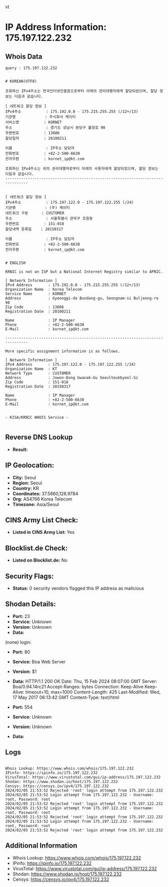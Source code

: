 vt
# IP Address Information: 175.197.122.232

## Whois Data
```
query : 175.197.122.232


# KOREAN(UTF8)

조회하신 IPv4주소는 한국인터넷진흥원으로부터 아래의 관리대행자에게 할당되었으며, 할당 정보는 다음과 같습니다.

[ 네트워크 할당 정보 ]
IPv4주소           : 175.192.0.0 - 175.215.255.255 (/12+/13)
기관명             : 주식회사 케이티
서비스명           : KORNET
주소               : 경기도 성남시 분당구 불정로 90
우편번호           : 13606
할당일자           : 20100211

이름               : IP주소 담당자
전화번호           : +82-2-500-6630
전자우편           : kornet_ip@kt.com

조회하신 IPv4주소는 위의 관리대행자로부터 아래의 사용자에게 할당되었으며, 할당 정보는 다음과 같습니다.
--------------------------------------------------------------------------------


[ 네트워크 할당 정보 ]
IPv4주소           : 175.197.122.0 - 175.197.122.255 (/24)
기관명             : (주) 케이티
네트워크 구분      : CUSTOMER
주소               : 서울특별시 관악구 조원동
우편번호           : 151-018
할당내역 등록일    : 20150317

이름               : IP주소 담당자
전화번호           : +82-2-500-6630
전자우편           : kornet_ip@kt.com


# ENGLISH

KRNIC is not an ISP but a National Internet Registry similar to APNIC.

[ Network Information ]
IPv4 Address       : 175.192.0.0 - 175.215.255.255 (/12+/13)
Organization Name  : Korea Telecom
Service Name       : KORNET
Address            : Gyeonggi-do Bundang-gu, Seongnam-si Buljeong-ro 90
Zip Code           : 13606
Registration Date  : 20100211

Name               : IP Manager
Phone              : +82-2-500-6630
E-Mail             : kornet_ip@kt.com

--------------------------------------------------------------------------------

More specific assignment information is as follows.

[ Network Information ]
IPv4 Address       : 175.197.122.0 - 175.197.122.255 (/24)
Organization Name  : KT
Network Type       : CUSTOMER
Address            : Jowon-Dong Gwanak-Gu Seoulteukbyeol-Si
Zip Code           : 151-018
Registration Date  : 20150317

Name               : IP Manager
Phone              : +82-2-500-6630
E-Mail             : kornet_ip@kt.com


- KISA/KRNIC WHOIS Service -


```
## Reverse DNS Lookup
- **Result:** 

## IP Geolocation:
- **City:** Seoul
- **Region:** Seoul
- **Country:** KR
- **Coordinates:** 37.5660,126.9784
- **Org:** AS4766 Korea Telecom
- **Timezone:** Asia/Seoul

## CINS Army List Check:
- **Listed in CINS Army List:** 
Yes

## Blocklist.de Check:
- **Listed on Blocklist.de:** 
No

## Security Flags:
- **Status:** 0 security vendors flagged this IP address as malicious

## Shodan Details:
- **Port:** 23
- **Service:** Unknown
- **Version:** Unknown
- **Data:** 
(none) login: 

- **Port:** 80
- **Service:** Boa Web Server
- **Version:** $1
- **Data:** HTTP/1.1 200 OK
Date: Thu, 15 Feb 2024 08:07:00 GMT
Server: Boa/0.94.14rc21
Accept-Ranges: bytes
Connection: Keep-Alive
Keep-Alive: timeout=10, max=1000
Content-Length: 425
Last-Modified: Wed, 17 May 2017 06:13:42 GMT
Content-Type: text/html



- **Port:** 554
- **Service:** Unknown
- **Version:** Unknown
- **Data:** 

## Logs
```

Whois Lookup: https://www.whois.com/whois/175.197.122.232
IPinfo: https://ipinfo.io/175.197.122.232
VirusTotal: https://www.virustotal.com/gui/ip-address/175.197.122.232
Shodan: https://www.shodan.io/host/175.197.122.232
Censys: https://censys.io/ipv4/175.197.122.232
2024/02/05 21:53:52 Rejected 'root' login attempt from 175.197.122.232
2024/02/05 21:53:52 Login attempt from 175.197.122.232 - Username: root, Password: root
2024/02/05 21:53:52 Rejected 'root' login attempt from 175.197.122.232
2024/02/05 21:53:52 Login attempt from 175.197.122.232 - Username: root, Password: root
2024/02/05 21:53:52 Rejected 'root' login attempt from 175.197.122.232
2024/02/05 21:53:52 Login attempt from 175.197.122.232 - Username: root, Password: root
2024/02/05 21:53:52 Rejected 'root' login attempt from 175.197.122.232

```
## Additional Information
- Whois Lookup: https://www.whois.com/whois/175.197.122.232
- IPinfo: https://ipinfo.io/175.197.122.232
- VirusTotal: https://www.virustotal.com/gui/ip-address/175.197.122.232
- Shodan: https://www.shodan.io/host/175.197.122.232
- Censys: https://censys.io/ipv4/175.197.122.232

